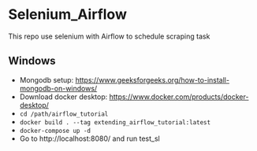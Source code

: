 # Selenium_Airflow
This repo use selenium with Airflow to schedule scraping task


## Windows
- Mongodb setup: https://www.geeksforgeeks.org/how-to-install-mongodb-on-windows/
- Download docker desktop: https://www.docker.com/products/docker-desktop/
- `cd /path/airflow_tutorial`
- `docker build . --tag extending_airflow_tutorial:latest`
- `docker-compose up -d`
- Go to http://localhost:8080/ and run test_sl